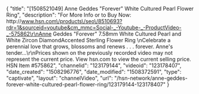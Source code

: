 {
    "title": "[1508521049] Anne Geddes \"Forever\" White Cultured Pearl Flower Ring",
    "description": "For More Info or to Buy Now: http:\/\/www.hsn.com\/products\/seo\/8510693?rdr=1&sourceid=youtube&cm_mmc=Social-_-Youtube-_-ProductVideo-_-575862\r\nAnne Geddes \"Forever\" 7.58mm White Cultured Pearl and White Zircon DiamondAccented Sterling Flower Ring \nCelebrate a perennial love that grows, blossoms and renews . . . forever. Anne's tender...\r\nPrices shown on the previously recorded video may not represent the current price.  View hsn.com to view the current selling price. HSN Item #575862",
    "channelid": "123179144",
    "videoid": "123178407",
    "date_created": "1508296776",
    "date_modified": "1508372591",
    "type": "captivate",
    "layout": "channelVideo",
    "url": "\/hsn-network\/anne-geddes-forever-white-cultured-pearl-flower-ring\/123179144-123178407"
}